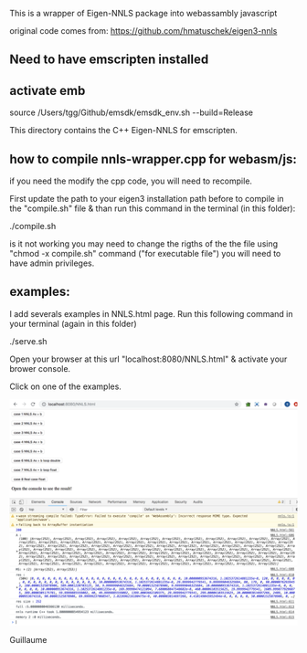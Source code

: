This is a wrapper of Eigen-NNLS package into webassambly javascript

original code comes from: https://github.com/hmatuschek/eigen3-nnls

## Need to have emscripten installed

## activate emb
source /Users/tgg/Github/emsdk/emsdk_env.sh --build=Release

This directory contains the C++ Eigen-NNLS for emscripten.

## how to compile nnls-wrapper.cpp for webasm/js:
if you need the modify the cpp code, you will need to recompile.

First update the path to your eigen3 installation path before to compile in the "compile.sh" file & than run this command in the terminal (in this folder):

./compile.sh

is it not working you may need to change the rigths of the the file using "chmod -x compile.sh" command ("for executable file") you will need to have admin privileges.


## examples:
I add severals examples in NNLS.html page. Run this following command in your terminal (again in this folder) 

./serve.sh

Open your browser at this url "localhost:8080/NNLS.html" & activate your brower console. 

Click on one of the examples.

![Screenshot](image.png)

Guillaume
